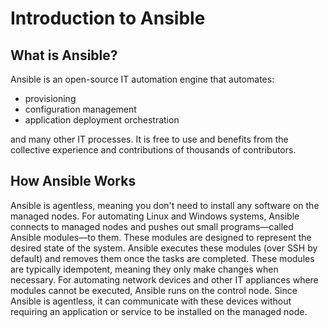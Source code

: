 # Introduction to Ansible

## What is Ansible?

Ansible is an open-source IT automation engine that automates:
- provisioning
- configuration management
- application deployment
 orchestration

and many other IT processes. It is free to use and benefits from the collective experience and contributions of thousands of contributors.

## How Ansible Works

Ansible is agentless, meaning you don't need to install any software on the managed nodes.
For automating Linux and Windows systems, Ansible connects to managed nodes and pushes out small programs—called Ansible modules—to them. These modules are designed to represent the desired state of the system. Ansible executes these modules (over SSH by default) and removes them once the tasks are completed. These modules are typically idempotent, meaning they only make changes when necessary.
For automating network devices and other IT appliances where modules cannot be executed, Ansible runs on the control node. Since Ansible is agentless, it can communicate with these devices without requiring an application or service to be installed on the managed node.


